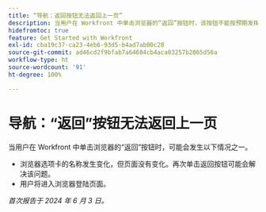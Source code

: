 ```yaml
---
title: “导航：返回按钮无法返回上一页”
description: 当用户在 Workfront 中单击浏览器的“返回”按钮时，该按钮不能按预期发挥作用。
hidefromtoc: true
feature: Get Started with Workfront
exl-id: cba19c37-ca23-4eb6-93d5-b4ad7ab00c28
source-git-commit: ad46cd2f9bfab7a64684cb4aca03257b2065d56a
workflow-type: ht
source-wordcount: '91'
ht-degree: 100%

---
```


# 导航：“返回”按钮无法返回上一页

<!--

>[!NOTE]
>
>This issue was fixed on June 20, 2024.

-->

当用户在 Workfront 中单击浏览器的“返回”按钮时，可能会发生以下情况之一。

* 浏览器选项卡的名称发生变化，但页面没有变化。再次单击返回按钮可能会解决该问题。
* 用户将进入浏览器登陆页面。

_首次报告于 2024 年 6 月 3 日。_
